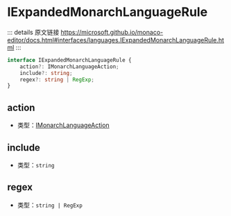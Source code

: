 # IExpandedMonarchLanguageRule
        
::: details 原文链接
https://microsoft.github.io/monaco-editor/docs.html#interfaces/languages.IExpandedMonarchLanguageRule.html
:::

```ts
interface IExpandedMonarchLanguageRule {
    action?: IMonarchLanguageAction;
    include?: string;
    regex?: string | RegExp;
}
```

## action
- 类型：[IMonarchLanguageAction](/api/languages/IMonarchLanguageAction.md)
## include
- 类型：`string`
## regex
- 类型：`string | RegExp`